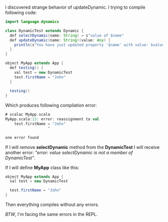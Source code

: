 I discovered strange behavior of updateDynamic. I trying to compile following code:

```java
import language.dynamics

class DynamicTest extends Dynamic {
  def selectDynamic(name: String) = s"value of $name"
  def updateDynamic(name: String)(value: Any) {
    println(s"You have just updated property '$name' with value: $value")
  }
}

object MyApp extends App {
  def testing() {
    val test = new DynamicTest
    test.firstName = "John"
  }
  
  testing()
}
```

Which produces following compilation error:

```scala
# scalac MyApp.scala
MyApp.scala:13: error: reassignment to val
    test.firstName = "John"
                   ^

one error found
```

If I will remove **selectDynamic** method from the **DynamicTest** I will receive another error: *"error: value selectDynamic is not a member of DynamicTest"*.

If I will define **MyApp** class like this:

```java
object MyApp extends App {
  val test = new DynamicTest

  test.firstName = "John"
}
```

Then everything compiles without any errors.

*BTW*, I'm facing the same errors in the REPL. 
